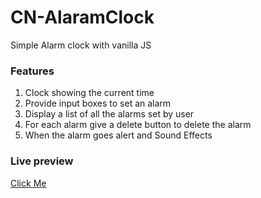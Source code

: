 # CN-AlaramClock
 Simple Alarm clock with vanilla JS
 
 
### Features
1. Clock showing the current time
2. Provide input boxes to set an alarm
3. Display a list of all the alarms set by user
4. For each alarm give a delete button to delete the alarm
5. When the alarm goes alert and Sound Effects


### Live preview
[Click Me](https://cn-alaramclock.netlify.app/)
